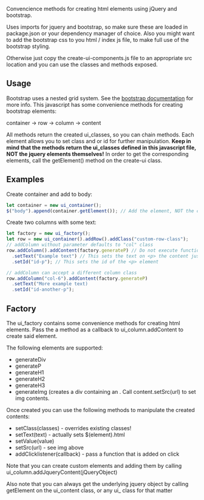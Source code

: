 Convencience methods for creating html elements using jQuery and bootstrap.

Uses imports for jquery and bootstrap, so make sure these are loaded in package.json or your dependency manager of choice. Also you might want to add the bootstrap css to you html / index js file, to make full use of the bootstrap styling.

Otherwise just copy the create-ui-components.js file to an appropriate src location and you can use the classes and methods exposed.

Usage
-----

Bootstrap uses a nested grid system. See the [bootstrap documentation](https://getbootstrap.com/) for more info. This javascript has some convenience methods for creating bootstrap elements:

container -> row -> column -> content

All methods return the created ui\_classes, so you can chain methods. Each element allows you to set class and or id for further manipulation. **Keep in mind that the methods return the ui\_classes defined in this javascript file, NOT the jquery elements themselves!** In order to get the corresponding elements, call the getElement() method on the create-ui class.

Examples
--------

Create container and add to body:

```javascript
let container = new ui_container();
$("body").append(container.getElement()); // Add the element, NOT the class
```

Create two columns with some text:

```javascript
let factory = new ui_factory(); 
let row = new ui_container().addRow().addClass("custom-row-class");
// addColumn without parameter defaults to "col" class
row.addColumn().addContent(factory.generateP) // Do not execute function, but pass as callback.
  .setText("Example text") // This sets the text on <p> the content just created.
  .setId("id-p"); // This sets the id of the <p> element

// addColumn can accept a different column class
row.addColumn("col-6").addContent(factory.generateP)
  .setText("More example text)
  .setId("id-another-p");
```

Factory
-------

The ui\_factory contains some convenience methods for creating html elements. Pass the a method as a callback to ui\_column.addContent to create said element.

The following elements are supported:
- generateDiv
- generateP
- generateH1
- generateH2
- generateH3
- generateImg (creates a div containing an <img>. Call content.setSrc(url) to set img contents.

Once created you can use the following methods to manipulate the created contents:
- setClass(classes) - overrides existing classes!
- setText(text) - actually sets $(element).html
- setValue(value) 
- setSrc(url) - see img above
- addClicklistener(callback) - pass a function that is added on click

Note that you can create custom elements and adding them by calling ui\_column.addJqueryContent(jQueryObject)

Also note that you can always get the underlying jquery object by calling getElement on the ui\_content class, or any ui\_ class for that matter
